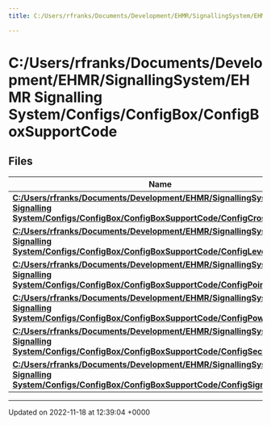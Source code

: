 ```yaml
---
title: C:/Users/rfranks/Documents/Development/EHMR/SignallingSystem/EHMR Signalling System/Configs/ConfigBox/ConfigBoxSupportCode

---
```


# C:/Users/rfranks/Documents/Development/EHMR/SignallingSystem/EHMR Signalling System/Configs/ConfigBox/ConfigBoxSupportCode



## Files

| Name           |
| -------------- |
| **[C:/Users/rfranks/Documents/Development/EHMR/SignallingSystem/EHMR Signalling System/Configs/ConfigBox/ConfigBoxSupportCode/ConfigCrossing.vb](/SignallingSystem-doc/vb/Files/ConfigCrossing_8vb/#file-configcrossing.vb)**  |
| **[C:/Users/rfranks/Documents/Development/EHMR/SignallingSystem/EHMR Signalling System/Configs/ConfigBox/ConfigBoxSupportCode/ConfigLevers.vb](/SignallingSystem-doc/vb/Files/ConfigLevers_8vb/#file-configlevers.vb)**  |
| **[C:/Users/rfranks/Documents/Development/EHMR/SignallingSystem/EHMR Signalling System/Configs/ConfigBox/ConfigBoxSupportCode/ConfigPoints.vb](/SignallingSystem-doc/vb/Files/ConfigPoints_8vb/#file-configpoints.vb)**  |
| **[C:/Users/rfranks/Documents/Development/EHMR/SignallingSystem/EHMR Signalling System/Configs/ConfigBox/ConfigBoxSupportCode/ConfigPower.vb](/SignallingSystem-doc/vb/Files/ConfigPower_8vb/#file-configpower.vb)**  |
| **[C:/Users/rfranks/Documents/Development/EHMR/SignallingSystem/EHMR Signalling System/Configs/ConfigBox/ConfigBoxSupportCode/ConfigSections.vb](/SignallingSystem-doc/vb/Files/ConfigSections_8vb/#file-configsections.vb)**  |
| **[C:/Users/rfranks/Documents/Development/EHMR/SignallingSystem/EHMR Signalling System/Configs/ConfigBox/ConfigBoxSupportCode/ConfigSignals.vb](/SignallingSystem-doc/vb/Files/ConfigSignals_8vb/#file-configsignals.vb)**  |






-------------------------------

Updated on 2022-11-18 at 12:39:04 +0000
